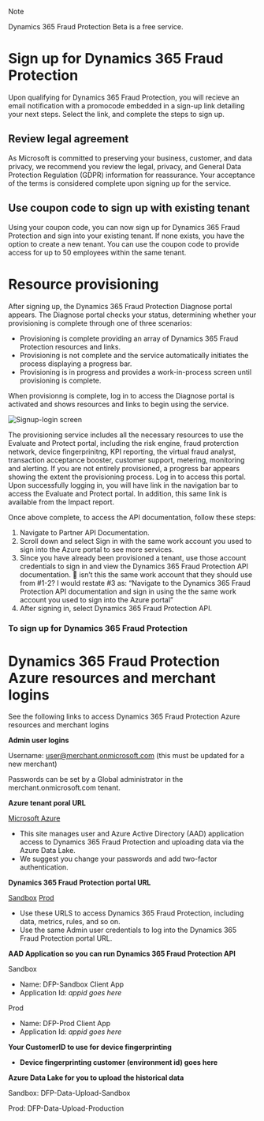 > [!NOTE]
> Dynamics 365 Fraud Protection Beta is a free service.

# Sign up for Dynamics 365 Fraud Protection

Upon qualifying for Dynamics 365 Fraud Protection, you will recieve an email notification with a promocode embedded in a sign-up link detailing your next steps. Select the link, and complete the steps to sign up.

## Review legal agreement

As Microsoft is committed to preserving your business, customer, and data privacy, we recommend you review the legal, privacy, and General Data Protection Regulation (GDPR) information for reassurance. Your acceptance of the terms is considered complete upon signing up for the service.

## Use coupon code to sign up with existing tenant

Using your coupon code, you can now sign up for Dynamics 365 Fraud Protection and sign into your existing tenant. If none exists, you have the option to create a new tenant. You can use the coupon code to provide access for up to 50 employees within the same tenant.

# Resource provisioning

After signing up, the Dynamics 365 Fraud Protection Diagnose portal appears. The Diagnose portal checks your status, determining whether your provisioning is complete through one of three scenarios:

- Provisioning is complete providing an array of Dynamics 365 Fraud Protection resources and links.
- Provisioning is not complete and the service automatically initiates the process displaying a progress bar.
- Provisioning is in progress and provides a work-in-process screen until provisioning is complete.

When provisionng is complete, log in to access the Diagnose portal is activated and shows resources and links to begin using the service.

![Signup-login screen](/media/signup-login.png)


The provisioning service includes all the necessary resources to use the Evaluate and Protect portal, including the risk engine, fraud proterction network, device fingerprinitng, KPI reporting, the virtual fraud analyst, transaction acceptance booster, customer support, metering, monitoring and alerting. If you are not entirely provisioned, a progress bar appears showing the extent the provisioning process. Log in to access this portal. Upon successfully logging in, you will have link in the navigation bar to access the Evaluate and Protect portal. In addition, this same link is available from the Impact report. 




Once above complete, to access the API documentation, follow these steps: 
1. Navigate to Partner API Documentation. 
2. Scroll down and select Sign in with the same work account you used to sign into the Azure portal to see more services. 
3. Since you have already been provisioned a tenant, use those account credentials to sign in and view the Dynamics 365 Fraud Protection API documentation.  isn’t this the same work account that they should use from #1-2?   I would restate #3 as: “Navigate to the Dynamics 365 Fraud Protection API documentation and sign in using the the same work account you used to sign into the Azure portal”
4. After signing in, select Dynamics 365 Fraud Protection API.



### To sign up for Dynamics 365 Fraud Protection


# Dynamics 365 Fraud Protection Azure resources and merchant logins

See the following links to access Dynamics 365 Fraud Protection Azure resources and merchant logins

**Admin user logins**

Username: user@merchant.onmicrosoft.com (this must be updated for a new merchant)

Passwords can be set by a Global administrator in the merchant.onmicrosoft.com tenant.

**Azure tenant poral URL**

[Microsoft Azure](https://portal.azure.com/merchant.onmicrosoft.com)

- This site manages user and Azure Active Directory (AAD) application access to Dynamics 365 Fraud Protection and uploading data via the Azure Data Lake.
- We suggest you change your passwords and add two-factor authentication.

**Dynamics 365 Fraud Protection portal URL**

[Sandbox](https://dfp.microsoft-int.com/merchant.onmicrosoft.com)
[Prod](https://dfp.microsoft.com/merchant.onmicrosoft.com)

- Use these URLS to access Dynamics 365 Fraud Protection, including data, metrics, rules, and so on.
- Use the same Admin user credentials to log into the Dynamics 365 Fraud Protection portal URL.

**AAD Application so you can run Dynamics 365 Fraud Protection API**

Sandbox
- Name: DFP-Sandbox Client App
- Application Id: *appid goes here*

Prod
- Name: DFP-Prod Client App
- Application Id: *appid goes here*

**Your CustomerID to use for device fingerprinting**
- **Device fingerprinting customer (environment id) goes here**

**Azure Data Lake for you to upload the historical data**

Sandbox: DFP-Data-Upload-Sandbox

Prod: DFP-Data-Upload-Production


